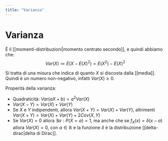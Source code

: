 ```yaml
---
title: "Varianza"
---
```

# Varianza
È il [[momenti-distribuzioni|momento centrato secondo]], e quindi abbiamo che:
$$
    Var(X) \coloneqq E(X - E(X)^2) = E(X^2) - E(X)^2
$$

Si tratta di una misura che indica di quanto $X$ si discosta dalla [[media]]. Quindi è un numero non-negativo, infatti $Var(X) \ge 0$.

Properità della varianza:
- Quadraticità: $Var(aX + b) = a^2 Var(X)$
- $Var(X - Y) = Var(X) + Var(Y)$
- Se $X$ e $Y$ indipendenti, allora $Var(X + Y) = Var(X) + Var(Y)$, altrimenti $Var(X + Y) = Var(X) + Var(Y) + 2Cov(X, Y)$
- Se $Var(X) = 0$ allora $\exists a : P(X = a) = 1$, ma anche che se $f_X(x) = \delta(x - a)$ allora $Var(X) = 0$, con $a \in \mathbb{R}$ e la funzione $\delta$ è la distribuzione [[delta-dirac|delta di Dirac]].